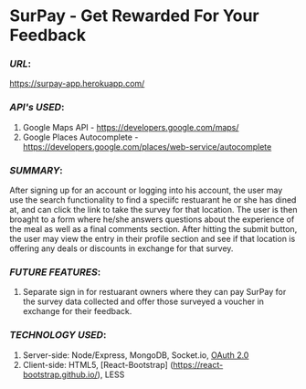 # SurPay - Get Rewarded For Your Feedback

### _URL_:<br>
https://surpay-app.herokuapp.com/

### _API's_ _USED_:<br>
1. Google Maps API - https://developers.google.com/maps/<br>
2. Google Places Autocomplete - https://developers.google.com/places/web-service/autocomplete

### _SUMMARY_:<br> 
After signing up for an account or logging into his account, the user may use the search functionality to find a speciifc restuarant he or she has dined at, and can click the link to take the survey for that location. The user is then broaght to a form where he/she answers questions about the experience of the meal as well as a final comments section. After hitting the submit button, the user may view the entry in their profile section and see if that location is offering any deals or discounts in exchange for that survey.

### _FUTURE FEATURES_:<br>
1. Separate sign in for restuarant owners where they can pay SurPay for the survey data collected and offer those surveyed a voucher in exchange for their feedback. 

### _TECHNOLOGY USED_:<br>
1. Server-side: Node/Express, MongoDB, Socket.io, [OAuth 2.0](https://oauth.net/2/)<br> 
2. Client-side: HTML5, [React-Bootstrap] (https://react-bootstrap.github.io/), LESS
